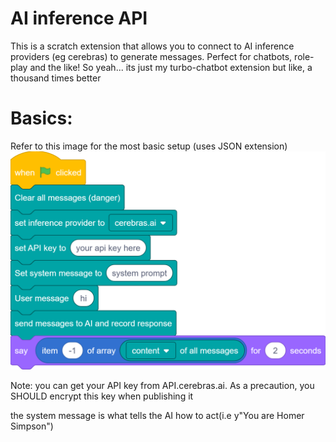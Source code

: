 # AI inference API
This is a scratch extension that allows you to connect to AI inference providers (eg cerebras) to generate messages. Perfect for chatbots, role-play and the like!
So yeah... its just my turbo-chatbot extension but like, a thousand times better
# Basics:
Refer to this image for the most basic setup (uses JSON extension)
![image](https://github.com/Hyperlotl/AI-inference-API/blob/5c224fe157dd0fc68f87869947906df20b185753/example.png)




Note: you can get your API key from API.cerebras.ai. As a precaution, you SHOULD encrypt this key when publishing it



the system message is what tells the AI how to act(i.e y"You are Homer Simpson")
